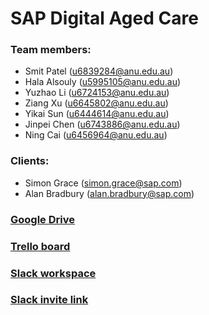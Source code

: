 # SAP Digital Aged Care

### Team members:
* Smit Patel (u6839284@anu.edu.au)
* Hala Alsouly (u5995105@anu.edu.au) 
* Yuzhao Li (u6724153@anu.edu.au)
* Ziang Xu (u6645802@anu.edu.au)
* Yikai Sun (u6444614@anu.edu.au)
* Jinpei Chen (u6743886@anu.edu.au)
* Ning Cai (u6456964@anu.edu.au)

### Clients:
* Simon Grace (simon.grace@sap.com)
* Alan Bradbury (alan.bradbury@sap.com)

### [Google Drive](https://drive.google.com/drive/folders/1zLu37xGUlXDpCMVbtRykj2TJwudNY8HX?usp=sharing)

### [Trello board](https://trello.com/b/QgPn0RdV/sap-digital-aged-care)

### [Slack workspace](https://tl-s2-2019-aged-care.slack.com/)

### [Slack invite link](https://join.slack.com/t/tl-s2-2019-aged-care/shared_invite/enQtNzA4ODI5OTA4NTUwLTQwN2ZlZTQ0YzA2NjAzODBlZjlmZmRmZmZiMjVjNmUyNjkxZjE0M2I1MGJlZmYyYzBmZjdjZTBiYjk0YmI4OWQ)
